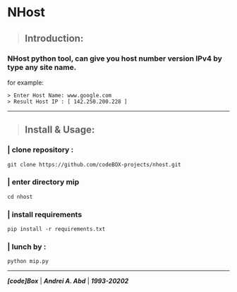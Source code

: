 # **NHost**
> ## **Introduction**:
### NHost python tool, can give you host number version **IPv4** by type any site name.
for example:
```
> Enter Host Name: www.google.com
> Result Host IP : [ 142.250.200.228 ]
``` 
---
> ## **Install & Usage**:
### **| clone repository :**
```git clone https://github.com/codeBOX-projects/nhost.git```
### **| enter directory mip**
```cd nhost```
### **| install requirements**
```pip install -r requirements.txt ```
### **| lunch by :**
```python mip.py```

---
***[code]Box*** | ***Andrei A. Abd*** | ***1993-20202***
